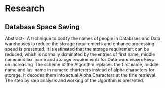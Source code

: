 # Research
## Database Space Saving
Abstract-: A technique to codify the names of people in Databases and Data warehouses to reduce the storage requirements and enhance processing speed is presented. It is estimated that the storage requirement can be reduced, which is normally dominated by the entries of first name, middle name and last name and storage requirements for Data warehouses keep on increasing. The scheme of the Algorithm replaces the first name, middle name and last name in numeric charterers instead of alpha characters for storage. It decodes them into actual Alpha Characters at the time retrieval. The step by step analysis and working of the algorithm is presented. 

